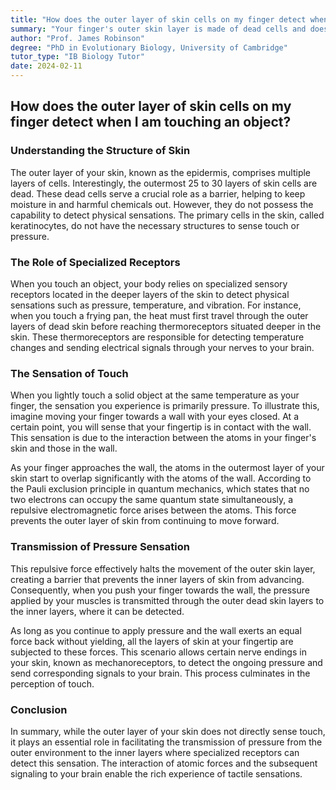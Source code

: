 ```yaml
---
title: "How does the outer layer of skin cells on my finger detect when I am touching an object?"
summary: "Your finger's outer skin layer is made of dead cells and doesn't detect touch.  Instead, special receptors in lower skin layers sense pressure, temperature, and vibration, sending signals to your brain. This is why you feel the pressure of an object, not the actual contact of dead cells."
author: "Prof. James Robinson"
degree: "PhD in Evolutionary Biology, University of Cambridge"
tutor_type: "IB Biology Tutor"
date: 2024-02-11
---
```


## How does the outer layer of skin cells on my finger detect when I am touching an object?

### Understanding the Structure of Skin

The outer layer of your skin, known as the epidermis, comprises multiple layers of cells. Interestingly, the outermost $25$ to $30$ layers of skin cells are dead. These dead cells serve a crucial role as a barrier, helping to keep moisture in and harmful chemicals out. However, they do not possess the capability to detect physical sensations. The primary cells in the skin, called keratinocytes, do not have the necessary structures to sense touch or pressure.

### The Role of Specialized Receptors

When you touch an object, your body relies on specialized sensory receptors located in the deeper layers of the skin to detect physical sensations such as pressure, temperature, and vibration. For instance, when you touch a frying pan, the heat must first travel through the outer layers of dead skin before reaching thermoreceptors situated deeper in the skin. These thermoreceptors are responsible for detecting temperature changes and sending electrical signals through your nerves to your brain.

### The Sensation of Touch

When you lightly touch a solid object at the same temperature as your finger, the sensation you experience is primarily pressure. To illustrate this, imagine moving your finger towards a wall with your eyes closed. At a certain point, you will sense that your fingertip is in contact with the wall. This sensation is due to the interaction between the atoms in your finger's skin and those in the wall.

As your finger approaches the wall, the atoms in the outermost layer of your skin start to overlap significantly with the atoms of the wall. According to the Pauli exclusion principle in quantum mechanics, which states that no two electrons can occupy the same quantum state simultaneously, a repulsive electromagnetic force arises between the atoms. This force prevents the outer layer of skin from continuing to move forward.

### Transmission of Pressure Sensation

This repulsive force effectively halts the movement of the outer skin layer, creating a barrier that prevents the inner layers of skin from advancing. Consequently, when you push your finger towards the wall, the pressure applied by your muscles is transmitted through the outer dead skin layers to the inner layers, where it can be detected.

As long as you continue to apply pressure and the wall exerts an equal force back without yielding, all the layers of skin at your fingertip are subjected to these forces. This scenario allows certain nerve endings in your skin, known as mechanoreceptors, to detect the ongoing pressure and send corresponding signals to your brain. This process culminates in the perception of touch.

### Conclusion

In summary, while the outer layer of your skin does not directly sense touch, it plays an essential role in facilitating the transmission of pressure from the outer environment to the inner layers where specialized receptors can detect this sensation. The interaction of atomic forces and the subsequent signaling to your brain enable the rich experience of tactile sensations.
    